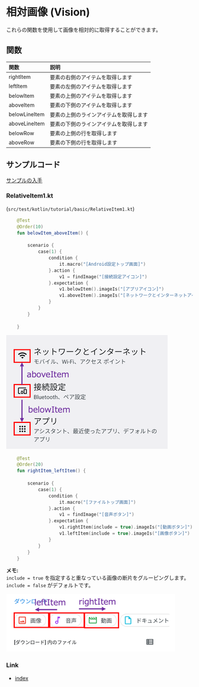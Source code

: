 # 相対画像 (Vision)

これらの関数を使用して画像を相対的に取得することができます。

## 関数

| 関数            | 説明                  |
|:--------------|:--------------------|
| rightItem     | 要素の右側のアイテムを取得します    |
| leftItem      | 要素の左側のアイテムを取得します    |
| belowItem     | 要素の上側のアイテムを取得します    |
| aboveItem     | 要素の下側のアイテムを取得します    |
| belowLineItem | 要素の上側のラインアイテムを取得します |
| aboveLineItem | 要素の下側のラインアイテムを取得します |
| belowRow      | 要素の上側の行を取得します       |
| aboveRow      | 要素の下側の行を取得します       |

## サンプルコード

[サンプルの入手](../../../getting_samples_ja.md)

### RelativeItem1.kt

(`src/test/kotlin/tutorial/basic/RelativeItem1.kt`)

```kotlin
    @Test
    @Order(10)
    fun belowItem_aboveItem() {

        scenario {
            case(1) {
                condition {
                    it.macro("[Android設定トップ画面]")
                }.action {
                    v1 = findImage("[接続設定アイコン]")
                }.expectation {
                    v1.belowItem().imageIs("[アプリアイコン]")
                    v1.aboveItem().imageIs("[ネットワークとインターネットアイコン]")
                }
            }
        }

    }
```

![](_images/above_item_below_item_ja.png)

```kotlin
    @Test
    @Order(20)
    fun rightItem_leftItem() {

        scenario {
            case(1) {
                condition {
                    it.macro("[ファイルトップ画面]")
                }.action {
                    v1 = findImage("[音声ボタン]")
                }.expectation {
                    v1.rightItem(include = true).imageIs("[動画ボタン]")
                    v1.leftItem(include = true).imageIs("[画像ボタン]")
                }
            }
        }
    }
```

**メモ:**<br>
`include = true` を指定すると重なっている画像の断片をグルーピングします。 `include = false` がデフォルトです。

![](_images/left_item_right_item_ja.png)

### Link

- [index](../../../../index_ja.md)
